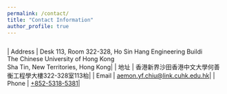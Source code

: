 ```yaml
---
permalink: /contact/
title: "Contact Information"
author_profile: true
---
```


<div style="width: auto; display: inline-block;">

| Address | Desk 113, Room 322-328, Ho Sin Hang Engineering Buildi<br>The Chinese University of Hong Kong<br>Sha Tin, New Territories, Hong Kong|
| 地址    | 香港新界沙田香港中文大學何善衡工程學大樓322-328室113枱|
| Email   | [aemon.yf.chiu@link.cuhk.edu.hk](mailto:aemon.yf.chiu@link.cuhk.edu.hk)|
| Phone   | [+852-5318-5381](tel:+85253185381)|

</div>
